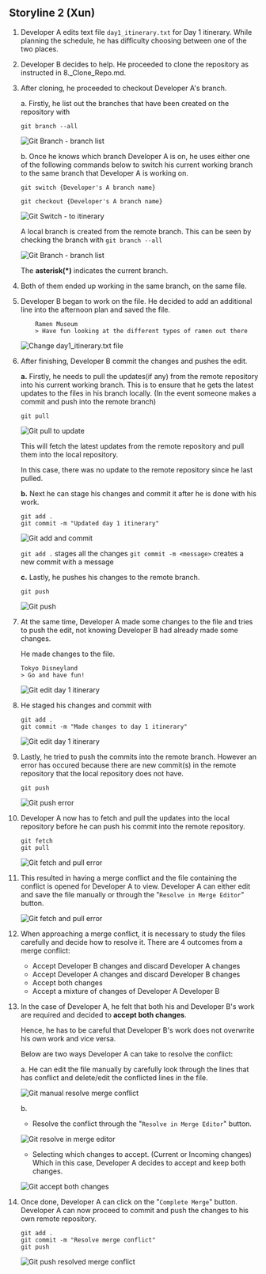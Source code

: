 ## Storyline 2 (Xun)
1. Developer A edits text file `day1_itinerary.txt` for Day 1 itinerary. While planning the schedule, he has difficulty choosing between one of the two places.

2. Developer B decides to help. He proceeded to clone the repository as instructed in 8._Clone_Repo.md.

3. After cloning, he proceeded to checkout Developer A's branch.

    a. Firstly, he list out the branches that have been created on the repository with
    
    ```
    git branch --all
    ```
    
    ![Git Branch - branch list](../images/4_2/4_2_git_branch_list_repo.png)

    b. Once he knows which branch Developer A is on, he uses either one of the following commands below to switch his current working branch to the same branch that Developer A is working on.
    
    ```
    git switch {Developer's A branch name} 
    ```
    
    ```
    git checkout {Developer's A branch name}
    ```

    ![Git Switch - to itinerary](../images/4_2/4_2_git_switch_to_itinerary.png)

    A local branch is created from the remote branch. This can be seen by checking the branch with `git branch --all`

    ![Git Branch - branch list](../images/4_2/4_2_git_branch_list_repo_in_itinerary.png)

    The **asterisk(*)** indicates the current branch.
    
4. Both of them ended up working in the same branch, on the same file.

5. Developer B began to work on the file. He decided to add an additional line into the afternoon plan and saved the file.
    
    ```
        Ramen Museum
        > Have fun looking at the different types of ramen out there
    ```

    ![Change day1_itinerary.txt file](../images/4_2/4_2_day1_add_afternoon_devB.png)


6. After finishing, Developer B commit the changes and pushes the edit.

    **a.** Firstly, he needs to pull the updates(if any) from the remote repository into his current working branch. This is to ensure that he gets the latest updates to the files in his branch locally. (In the event someone makes a commit and push into the remote branch)

    ```
    git pull
    ```

    ![Git pull to update](../images/4_2/4_2_git_pull_itinerary_uptodate.png)

    This will fetch the latest updates from the remote repository and pull them into the local repository.

    In this case, there was no update to the remote repository since he last pulled.

    **b.** Next he can stage his changes and commit it after he is done with his work.
    ```
    git add .
    git commit -m "Updated day 1 itinerary"
    ```    

    ![Git add and commit](../images/4_2/4_2_git_pull_itinerary_uptodate.png)

    `git add .` stages all the changes
    `git commit -m <message>` creates a new commit with a message


    **c.** Lastly, he pushes his changes to the remote branch.

    ```
    git push
    ```

    ![Git push](../images/4_2/4_2_git_push_devB_after_update.png)

7. At the same time, Developer A made some changes to the file and tries to push the edit, not knowing Developer B had already made some changes.

    He made changes to the file.
    ```
    Tokyo Disneyland
    > Go and have fun!
    ```

    ![Git edit day 1 itinerary](../images/4_2/4_2_day1_add_afternoon_devA.png)


8. He staged his changes and commit with 

    ```
    git add .
    git commit -m "Made changes to day 1 itinerary"
    ```

    ![Git edit day 1 itinerary](../images/4_2/4_2_day1_add%26commit.png)


9. Lastly, he tried to push the commits into the remote branch. However an error has occured because there are new commit(s) in the remote repository that the local repository does not have.

    ```
    git push
    ```    

    ![Git push error](../images/4_2/4_2_git_push_conflict.png)

10. Developer A now has to fetch and pull the updates into the local repository before he can push his commit into the remote repository.

    ```
    git fetch
    git pull
    ```
    ![Git fetch and pull error](../images/4_2/4_2_git_fetch%26pull_error.png)

11. This resulted in having a merge conflict and the file containing the conflict is opened for Developer A to view. Developer A can either edit and save the file manually or through the "`Resolve in Merge Editor`" button.

    ![Git fetch and pull error](../images/4_2/4_2_git_pull_error_merge_conflict.png)

12. When approaching a merge conflict, it is necessary to study the files carefully and decide how to resolve it. There are 4 outcomes from a merge conflict:

    - Accept Developer B changes and discard Developer A changes
    - Accept Developer A changes and discard Developer B changes
    - Accept both changes
    - Accept a mixture of changes of Developer A Developer B


13. In the case of Developer A, he felt that both his and Developer B's work are required and decided to **accept both changes**. 

    Hence, he has to be careful that Developer B's work does not overwrite his own work and vice versa. 
    
    Below are two ways Developer A can take to resolve the conflict:

    a. He can edit the file manually by carefully look through the lines that has conflict and delete/edit the conflicted lines in the file.

    ![Git manual resolve merge conflict](../images/4_2/4_2_merge_conflict_manual_resolve.png)

    b. 
    - Resolve the conflict through the "`Resolve in Merge Editor`" button.

    ![Git resolve in merge editor](../images/4_2/4_2_merge_editor.png)

    - Selecting which changes to accept. (Current or Incoming changes)
    Which in this case, Developer A decides to accept and keep both changes.

    ![Git accept both changes](../images/4_2/4_2_merge_conflict_accept_both.png)

14. Once done, Developer A can click on the "`Complete Merge`" button. Developer A can now proceed to commit and push the changes to his own remote repository.
    ```
    git add .
    git commit -m "Resolve merge conflict"
    git push
    ```

    ![Git push resolved merge conflict](../images/4_2/4_2_git_push_resolved_merge_conflict.png)
